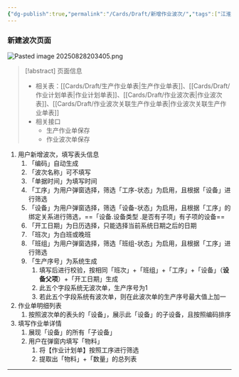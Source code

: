 ```yaml
---
{"dg-publish":true,"permalink":"/Cards/Draft/新增作业波次/","tags":["江淮毅昌/蝶创I-MES/MES"]}
---
```



### 新建波次页面

![Pasted image 20250828203405.png](/img/user/Extras/Attachments/Pasted%20image%2020250828203405.png)

> [!abstract] 页面信息
> - 相关表：[[Cards/Draft/生产作业单表\|生产作业单表]]、[[Cards/Draft/作业计划单表\|作业计划单表]]、[[Cards/Draft/作业波次表\|作业波次表]]、[[Cards/Draft/作业波次关联生产作业单表\|作业波次关联生产作业单表]]
> - 相关接口
> 	- 生产作业单保存
> 	- 作业波次单保存



1. 用户新增波次，填写表头信息
	1. 「编码」自动生成
	2. 「波次名称」可不填写
	3. 「单据时间」为填写时间
	4. 「工序」为用户弹窗选择，筛选「工序-状态」为启用，且根据「设备」进行筛选
	5. 「设备」为用户弹窗选择，筛选「设备-状态」为启用，且根据「工序」的绑定关系进行筛选，==「设备.设备类型 .是否有子项」有子项的设备==
	6. 「开工日期」为日历选择，只能选择当前系统日期之后的日期
	7. 「班次」为白班或晚班
	8. 「班组」为用户弹窗选择，筛选「班组-状态」为启用，且根据「工序」进行筛选
	9. 「生产序号」为系统生成
		1. 填写后进行校验，按相同「班次」+「班组」+「工序」+「设备」（**设备父项**）+「开工日期」生成
		2. 此五个字段系统无波次单，生产序号为1
		3. 若此五个字段系统有波次单，则在此波次单的生产序号最大值上加一
2. 作业单明细列表
	1. 按照波次单的表头的「设备」，展示此「设备」的子设备，且按照编码排序
3. 填写作业单详情
	1. 展现「设备」的所有「子设备」
	2. 用户在弹窗内填写「物料」
		1. 将【作业计划单】按照工序进行筛选
		2. 提取出「物料」+「数量」的总列表
---

